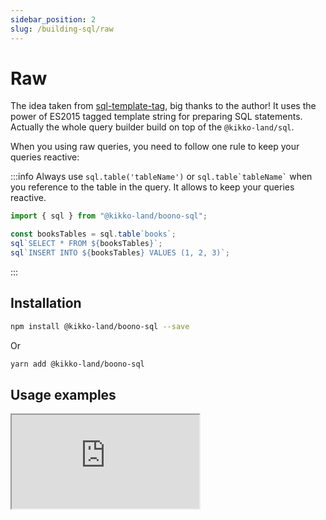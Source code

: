 ```yaml
---
sidebar_position: 2
slug: /building-sql/raw
---
```


# Raw

The idea taken from [sql-template-tag](https://github.com/blakeembrey/sql-template-tag), big thanks to the author! It uses the power of ES2015 tagged template string for preparing SQL statements. Actually the whole query builder build on top of the `@kikko-land/sql`.

When you using raw queries, you need to follow one rule to keep your queries reactive:

:::info
Always use `sql.table('tableName')` or ``` sql.table`tableName` ``` when you reference to the table in the query. It allows to keep your queries reactive.

```typescript
import { sql } from "@kikko-land/boono-sql";

const booksTables = sql.table`books`;
sql`SELECT * FROM ${booksTables}`;
sql`INSERT INTO ${booksTables} VALUES (1, 2, 3)`;
```

:::

## Installation

```bash
npm install @kikko-land/boono-sql --save
```

Or

```bash
yarn add @kikko-land/boono-sql
```

## Usage examples

<iframe
  src="https://codesandbox.io/embed/spring-cloud-o3uke2?fontsize=14&hidenavigation=1&theme=dark&view=editor"
  style={{
    width: "100%",
    height: "500px",
    border: 0,
    "border-radius": "4px",
    overflow: "hidden",
  }}
  title="@kikko-land/sql example"
  allow="accelerometer; ambient-light-sensor; camera; encrypted-media; geolocation; gyroscope; hid; microphone; midi; payment; usb; vr; xr-spatial-tracking"
  sandbox="allow-forms allow-modals allow-popups allow-presentation allow-same-origin allow-scripts"
></iframe>
